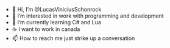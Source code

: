 - 👋 Hi, I’m @LucasViniciusSchonrock
- 👀 I’m interested in work with programming and development
- 🌱 I’m currently learning C# and Lua
- ☕ I want to work in canada
- 📫 How to reach me just strike up a conversation

<!---
LucasViniciusSchonrock/LucasViniciusSchonrock is a ✨ special ✨ repository because its `README.md` (this file) appears on your GitHub profile.
You can click the Preview link to take a look at your changes.
--->
